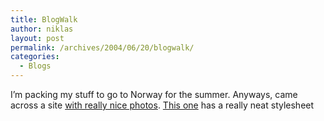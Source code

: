```yaml
---
title: BlogWalk
author: niklas
layout: post
permalink: /archives/2004/06/20/blogwalk/
categories:
  - Blogs
---
```

I&#8217;m packing my stuff to go to Norway for the summer. Anyways, came across a site [with really nice photos][1]. [This one][2] has a really neat stylesheet

 [1]: http://blueredux.com/
 [2]: http://www.moving-target.de/